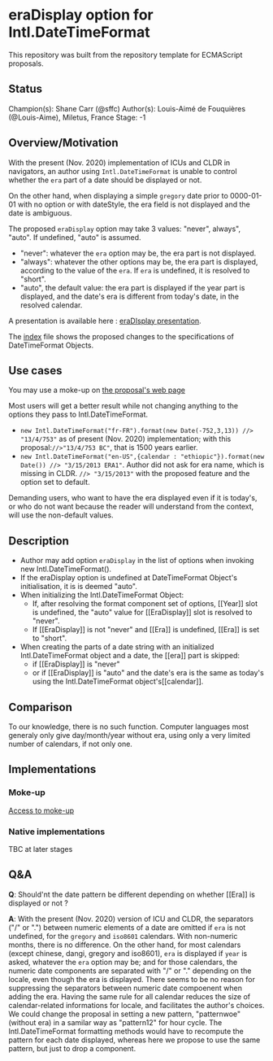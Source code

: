 # eraDisplay option for Intl.DateTimeFormat
This repository was built from the repository template for ECMAScript proposals.

## Status

Champion(s): Shane Carr (@sffc)
Author(s): Louis-Aimé de Fouquières (@Louis-Aime), Miletus, France
Stage: -1

## Overview/Motivation

With the present (Nov. 2020) implementation of ICUs and CLDR in navigators, an author using `Intl.DateTimeFormat` is unable to control whether the `era` part of a date should be displayed or not.

On the other hand, when displaying a simple `gregory` date prior to 0000-01-01 with no option or with dateStyle, the era field is not displayed and the date is ambiguous.

The proposed `eraDisplay` option may take 3 values: "never", always", "auto". If undefined, "auto" is assumed. 
 * "never": whatever the `era` option may be, the era part is not displayed.
 * "always": whatever the other options may be, the era part is displayed, according to the value of the `era`. If `era` is undefined, it is resolved to "short".
 * "auto", the default value: the era part is displayed if the year part is displayed, and the date's era is different from today's date, in the resolved calendar.
 
 A presentation is available here : [eraDIsplay presentation](https://docs.google.com/presentation/d/1CABEQP_U-vCUxGKXbJmaZKvJZHEdFZZtAHGAOnRbrCY/edit?usp=sharing).
 
 The [index](./index.html) file shows the proposed changes to the specifications of DateTimeFormat Objects.

## Use cases

You may use a moke-up on [the proposal's web page](https://louis-aime.github.io/proposal-intl-eradisplay/)

Most users will get a better result while not changing anything to the options they pass to Intl.DateTimeFormat.
* `new Intl.DateTimeFormat("fr-FR").format(new Date(-752,3,13)) //> "13/4/753"` as of present (Nov. 2020) implementation; 
with this proposal:`//>"13/4/753 BC"`, that is 1500 years earlier.
* `new Intl.DateTimeFormat("en-US",{calendar : "ethiopic"}).format(new Date()) //> "3/15/2013 ERA1"`. 
Author did not ask for era name, which is missing in CLDR. 
`//> "3/15/2013"` with the proposed feature and the option set to default.  

Demanding users, who want to have the era displayed even if it is today's, or who do not want because the reader will understand from the context, will use the non-default values.

## Description

* Author may add option `eraDisplay` in the list of options when invoking new Intl.DateTimeFormat(). 
* If the eraDisplay option is undefined at DateTimeFormat Object's initialisation, it is is deemed "auto".
* When initializing the Intl.DateTimeFormat Object:
   * If, after resolving the format component set of options, [[Year]] slot is undefined, the "auto" value for [[EraDisplay]] slot is resolved to "never".
   * If [[EraDisplay]] is not "never" and [[Era]] is undefined, [[Era]] is set to "short".
* When creating the parts of a date string with an initialized Intl.DateTimeFormat object and a date, the [[era]] part is skipped: 
   * if [[EraDisplay]] is "never"
   * or if [[EraDisplay]] is "auto" and the date's era is the same as today's using the Intl.DateTimeFormat object's[[calendar]].

## Comparison

To our knowledge, there is no such function. Computer languages most generaly only give day/month/year without era, using only a very limited number of calendars, if not only one.


## Implementations

### Moke-up

[Access to moke-up](https://louis-aime.github.io/proposal-intl-eradisplay/)

### Native implementations

TBC at later stages

## Q&A

**Q**: Should'nt the date pattern be different depending on whether [[Era]] is displayed or not ?

**A**: With the present (Nov. 2020) version of ICU and CLDR, the separators ("/" or ".") between numeric elements of a date are omitted if `era` is not undefined, 
for the `gregory` and `iso8601` calendars. With non-numeric months, there is no difference.
On the other hand, for most calendars (except chinese, dangi, gregory and iso8601), `era` is displayed if `year` is asked, whatever the `era` option may be; 
and for those calendars, the numeric date components are separated with "/" or "." depending on the locale, even though the era is displayed. 
There seems to be no reason for suppressing the separators between numeric date compoenent when adding the era. 
Having the same rule for all calendar reduces the size of calendar-related informations for locale, and facilitates the author's choices. 
We could change the proposal in setting a new pattern, "patternwoe" (without era) in a samilar way as "pattern12" for hour cycle. 
The Intl.DateTimeFormat formatting methods would have to recompute the pattern for each date displayed, whereas here we propose to use the same pattern, but just to drop a component.
